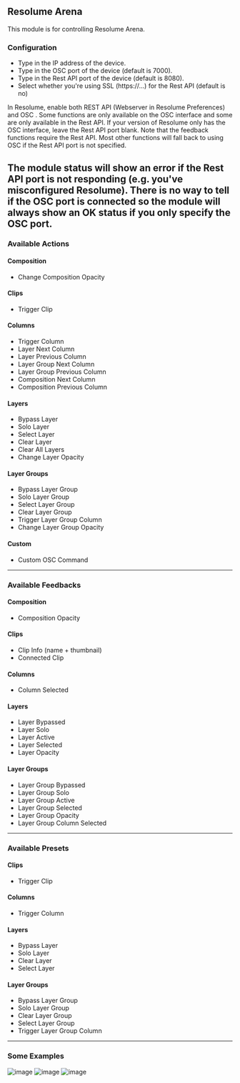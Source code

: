 ## Resolume Arena
This module is for controlling Resolume Arena.

### Configuration
* Type in the IP address of the device.
* Type in the OSC port of the device (default is 7000).
* Type in the Rest API port of the device (default is 8080).
* Select whether you're using SSL (https://...) for the Rest API (default is no)

In Resolume, enable both REST API (Webserver in Resolume Preferences) and OSC .
Some functions are only available
on the OSC interface and some are only available in the Rest API. If your version
of Resolume only has the OSC interface, leave the Rest API port blank. Note that
the feedback functions require the Rest API. Most other functions will fall back 
to using OSC if the Rest API port is not specified.

The module status will show an error if the Rest API port is not responding (e.g.
you've misconfigured Resolume). There is no way to tell if the OSC port is connected
so the module will always show an OK status if you only specify the OSC port.
---
### Available Actions

#### Composition
* Change Composition Opacity

#### Clips
* Trigger Clip

#### Columns
* Trigger Column
* Layer Next Column
* Layer Previous Column
* Layer Group Next Column
* Layer Group Previous Column
* Composition Next Column
* Composition Previous Column

#### Layers 
* Bypass Layer
* Solo Layer
* Select Layer
* Clear Layer
* Clear All Layers
* Change Layer Opacity

#### Layer Groups
* Bypass Layer Group
* Solo Layer Group
* Select Layer Group
* Clear Layer Group
* Trigger Layer Group Column
* Change Layer Group Opacity

#### Custom
* Custom OSC Command
---

### Available Feedbacks

#### Composition
* Composition Opacity

#### Clips
* Clip Info (name + thumbnail)
* Connected Clip

#### Columns
* Column Selected

#### Layers 
* Layer Bypassed
* Layer Solo
* Layer Active
* Layer Selected
* Layer Opacity

#### Layer Groups
* Layer Group Bypassed
* Layer Group Solo
* Layer Group Active
* Layer Group Selected
* Layer Group Opacity
* Layer Group Column Selected
---

### Available Presets

#### Clips
* Trigger Clip

#### Columns
* Trigger Column

#### Layers 
* Bypass Layer
* Solo Layer
* Clear Layer
* Select Layer

#### Layer Groups
* Bypass Layer Group
* Solo Layer Group
* Clear Layer Group
* Select Layer Group
* Trigger Layer Group Column

---
### Some Examples

![image](https://github.com/bitfocus/companion-module-resolume-arena/assets/10220112/a3cbebd2-d4c8-4bcc-a139-ae3c41d7cee0)
![image](https://github.com/bitfocus/companion-module-resolume-arena/assets/10220112/7e43e648-1816-43d2-ad3c-3a5ac43f8c57)
![image](https://github.com/bitfocus/companion-module-resolume-arena/assets/10220112/575fecb8-2d26-4a46-ac35-d26cd272d3dc)
